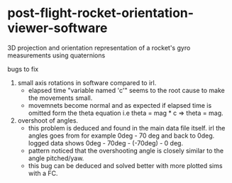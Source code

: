 # post-flight-rocket-orientation-viewer-software
  3D projection and orientation representation of a rocket's gyro measurements using quaternions
  
  bugs to fix 
  
1) small axis rotations in software compared to irl.
    - elapsed time "variable named 'c'" seems to the root cause to make the movements small.
    - movemnets become normal and as expected if elapsed time is omitted form the theta equation i.e theta = mag * c => theta = mag.
2) overshoot of angles.
    - this problem is deduced and found in the main data file itself. irl the angles goes from for example 0deg - 70 deg and back to 0deg. logged data shows 0deg - 70deg - (-70deg) - 0 deg.
    - pattern noticed that the overshooting angle is closely similar to the angle pitched/yaw.
    - this bug can be deduced and solved better with more plotted sims with a FC.

